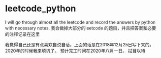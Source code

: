 # leetcode_python
I will go through almost all the leetcode and record the answers by python with necessary notes. 我会做掉大部分的leetcode 的题目，并且把答案和必要的注释记录在这里

我觉得自己还是有点喜欢自说自话，上面的话是在2018年12月25日写下来的。2020年的时候我来填坑了。
预计完工时间在2020年八月一日。
拭目以待
